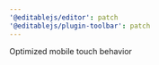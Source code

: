 ```yaml
---
'@editablejs/editor': patch
'@editablejs/plugin-toolbar': patch
---
```


Optimized mobile touch behavior
